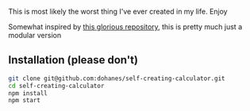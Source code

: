 This is most likely the worst thing I've ever created in my life. Enjoy

Somewhat inspired by [this glorious repository](https://github.com/AceLewis/my_first_calculator.py), this is pretty much just a modular version

## Installation (please don't)
```bash
git clone git@github.com:dohanes/self-creating-calculator.git
cd self-creating-calculator
npm install
npm start
```
